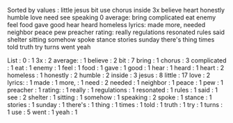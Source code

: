 Sorted by values :
little jesus bit use chorus inside 3x believe heart honestly humble love need see speaking 0 average: bring complicated eat enemy feel food gave good hear heard homeless lyrics: made more, needed neighbor peace pew preacher rating: really regulations resonated rules said shelter sitting somehow spoke stance stories sunday there's thing times told truth try turns went yeah 

List :
0 : 1
3x : 2
average: : 1
believe : 2
bit : 7
bring : 1
chorus : 3
complicated : 1
eat : 1
enemy : 1
feel : 1
food : 1
gave : 1
good : 1
hear : 1
heard : 1
heart : 2
homeless : 1
honestly : 2
humble : 2
inside : 3
jesus : 8
little : 17
love : 2
lyrics: : 1
made : 1
more, : 1
need : 2
needed : 1
neighbor : 1
peace : 1
pew : 1
preacher : 1
rating: : 1
really : 1
regulations : 1
resonated : 1
rules : 1
said : 1
see : 2
shelter : 1
sitting : 1
somehow : 1
speaking : 2
spoke : 1
stance : 1
stories : 1
sunday : 1
there's : 1
thing : 1
times : 1
told : 1
truth : 1
try : 1
turns : 1
use : 5
went : 1
yeah : 1

